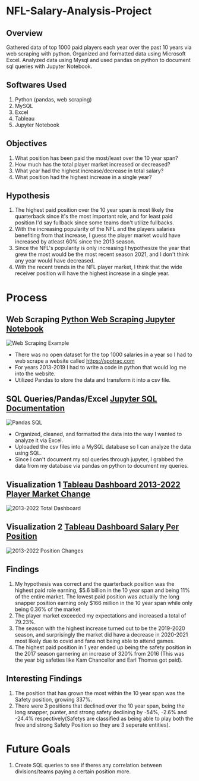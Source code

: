 # NFL-Salary-Analysis-Project 
## Overview
Gathered data of top 1000 paid players each year over the past 10 years via web scraping with python. Organized and formatted data using Microsoft Excel. Analyzed data using Mysql and used pandas on python to document sql queries with Jupyter Notebook.

## Softwares Used
1. Python (pandas, web scraping) 
2. MySQL 
3. Excel 
4. Tableau 
5. Jupyter Notebook

## Objectives
1. What position has been paid the most/least over the 10 year span? 
2. How much has the total player market increased or decreased? 
3. What year had the highest increase/decrease in total salary? 
4. What position had the highest increase in a single year?

## Hypothesis
1. The highest paid position over the 10 year span is most likely the quarterback since it's the most important role, and for least paid position I'd say fullback since some teams don't utilize fullbacks. 
2. With the increasing popularity of the NFL and the players salaries benefiting from that increase, I guess the player market would have increased by atleast 60% since the 2013 season. 
3. Since the NFL's popularity is only increasing I hypothesize the year that grew the most would be the most recent season 2021, and I don't think any year would have decreased. 
4. With the recent trends in the NFL player market, I think that the wide receiver position will have the highest increase in a single year.


# Process
## Web Scraping [Python Web Scraping Jupyter Notebook](https://github.com/jay28son/NFL-Salary-Analysis-Project/blob/main/NFL%20Salary%20Project/Jupyter%20Documentation/Jupyter%20Notebook%202013%20Data%20.ipynb)
![Web Scraping Example](https://user-images.githubusercontent.com/100823027/184520835-57fffbd7-867b-493f-ab28-79482b1a5e3b.PNG)
+ There was no open dataset for the top 1000 salaries in a year so I had to web scrape a website called https://spotrac.com 
+ For years 2013-2019 I had to write a code in python that would log me into the website.
+ Utilized Pandas to store the data and transform it into a csv file.
## SQL Queries/Pandas/Excel [Jupyter SQL Documentation](https://github.com/jay28son/NFL-Salary-Analysis-Project/blob/main/NFL%20Salary%20Project/Jupyter%20Notebook%20SQL.ipynb)
![Pandas SQL](https://user-images.githubusercontent.com/100823027/184520814-936a3cff-d2c2-451a-be07-390ac4e8ebb7.PNG)
+ Organized, cleaned, and formatted the data into the way I wanted to analyze it via Excel.
+ Uploaded the csv files into a MySQL database so I can analyze the data using SQL.
+ Since I can't document my sql queries through jupyter, I grabbed the data from my database via pandas on python to document my queries.


## Visualization 1              [Tableau Dashboard 2013-2022 Player Market Change](https://public.tableau.com/app/profile/jayson1569/viz/NFLSalaryAnalysis-2013-2022TotalDashboard/2013-2022Dashboard)
![2013-2022 Total Dashboard](https://user-images.githubusercontent.com/100823027/184520651-ad72f10f-f3d6-4d63-87e3-d5ed370bcd6b.PNG)


## Visualization 2              [Tableau Dashboard Salary Per Position](https://public.tableau.com/app/profile/jayson1569/viz/NFLSalaryAnalysis-PositionChangesDashboard/2013-2022PerPosition)
![2013-2022 Position Changes](https://user-images.githubusercontent.com/100823027/184520653-99a07de6-99d5-4b44-83d3-486fad436bcc.PNG)

## Findings
1. My hypothesis was correct and the quarterback position was the highest paid role earning, $5.6 billion in the 10 year span and being 11% of the entire market. The lowest paid position was actually the long snapper position earning only $166 million in the 10 year span while only being 0.36% of the market
2. The player market exceeded my expectations and increased a total of 79.23%. 
3. The season with the highest increase turned out to be the 2019-2020 season, and surprisingly the market did have a decrease in 2020-2021 most likely due to covid and fans not being able to attend games. 
4. The highest paid position in 1 year ended up being the safety position in the 2017 season garnering an increase of 320% from 2016 (This was the year big safeties like Kam Chancellor and Earl Thomas got paid).

## Interesting Findings
1. The position that has grown the most within the 10 year span was the Safety position, growing 337%. 
2. There were 3 positions that declined over the 10 year span, being the long snapper, punter, and strong safety declining by -54%, -2.6% and -24.4% respectively(Safetys are classified as being able to play both the free and strong Safety Position so they are 3 seperate entities).


# Future Goals
1. Create SQL queries to see if theres any correlation between divisions/teams paying a certain position more.
